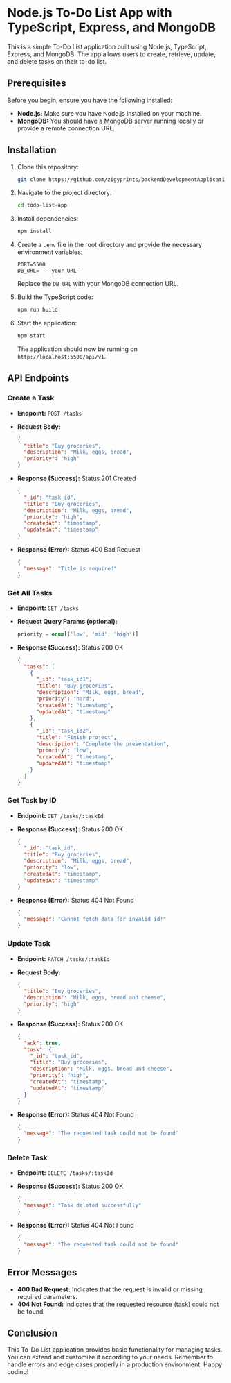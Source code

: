 # Node.js To-Do List App with TypeScript, Express, and MongoDB

This is a simple To-Do List application built using Node.js, TypeScript, Express, and MongoDB. The app allows users to create, retrieve, update, and delete tasks on their to-do list.

## Prerequisites

Before you begin, ensure you have the following installed:

- **Node.js:** Make sure you have Node.js installed on your machine.
- **MongoDB:** You should have a MongoDB server running locally or provide a remote connection URL.

## Installation

1. Clone this repository:

   ```bash
   git clone https://github.com/zigyprints/backendDevelopmentApplications.git
   ```

2. Navigate to the project directory:

   ```bash
   cd todo-list-app
   ```

3. Install dependencies:

   ```bash
   npm install
   ```

4. Create a `.env` file in the root directory and provide the necessary environment variables:

   ```plaintext
   PORT=5500
   DB_URL= -- your URL--
   ```

   Replace the `DB_URL` with your MongoDB connection URL.

5. Build the TypeScript code:

   ```bash
   npm run build
   ```

6. Start the application:

   ```bash
   npm start
   ```

   The application should now be running on `http://localhost:5500/api/v1`.

## API Endpoints

### Create a Task

- **Endpoint:** `POST /tasks`
- **Request Body:**

  ```json
  {
    "title": "Buy groceries",
    "description": "Milk, eggs, bread",
    "priority": "high"
  }
  ```

- **Response (Success):** Status 201 Created

  ```json
  {
    "_id": "task_id",
    "title": "Buy groceries",
    "description": "Milk, eggs, bread",
    "priority": "high",
    "createdAt": "timestamp",
    "updatedAt": "timestamp"
  }
  ```

- **Response (Error):** Status 400 Bad Request

  ```json
  {
    "message": "Title is required"
  }
  ```

### Get All Tasks

- **Endpoint:** `GET /tasks`
- **Request Query Params (optional):**

  ```javascript
  priority = enum[('low', 'mid', 'high')]
  ```

- **Response (Success):** Status 200 OK

  ```json
  {
    "tasks": [
      {
        "_id": "task_id1",
        "title": "Buy groceries",
        "description": "Milk, eggs, bread",
        "priority": "hard",
        "createdAt": "timestamp",
        "updatedAt": "timestamp"
      },
      {
        "_id": "task_id2",
        "title": "Finish project",
        "description": "Complete the presentation",
        "priority": "low",
        "createdAt": "timestamp",
        "updatedAt": "timestamp"
      }
    ]
  }
  ```

### Get Task by ID

- **Endpoint:** `GET /tasks/:taskId`
- **Response (Success):** Status 200 OK

  ```json
  {
    "_id": "task_id",
    "title": "Buy groceries",
    "description": "Milk, eggs, bread",
    "priority": "low",
    "createdAt": "timestamp",
    "updatedAt": "timestamp"
  }
  ```

- **Response (Error):** Status 404 Not Found

  ```json
  {
    "message": "Cannot fetch data for invalid id!"
  }
  ```

### Update Task

- **Endpoint:** `PATCH /tasks/:taskId`
- **Request Body:**

  ```json
  {
    "title": "Buy groceries",
    "description": "Milk, eggs, bread and cheese",
    "priority": "high"
  }
  ```

- **Response (Success):** Status 200 OK

  ```json
  {
    "ack": true,
    "task": {
      "_id": "task_id",
      "title": "Buy groceries",
      "description": "Milk, eggs, bread and cheese",
      "priority": "high",
      "createdAt": "timestamp",
      "updatedAt": "timestamp"
    }
  }
  ```

- **Response (Error):** Status 404 Not Found

  ```json
  {
    "message": "The requested task could not be found"
  }
  ```

### Delete Task

- **Endpoint:** `DELETE /tasks/:taskId`
- **Response (Success):** Status 200 OK

  ```json
  {
    "message": "Task deleted successfully"
  }
  ```

- **Response (Error):** Status 404 Not Found

  ```json
  {
    "message": "The requested task could not be found"
  }
  ```

## Error Messages

- **400 Bad Request:** Indicates that the request is invalid or missing required parameters.
- **404 Not Found:** Indicates that the requested resource (task) could not be found.

## Conclusion

This To-Do List application provides basic functionality for managing tasks. You can extend and customize it according to your needs. Remember to handle errors and edge cases properly in a production environment. Happy coding!
